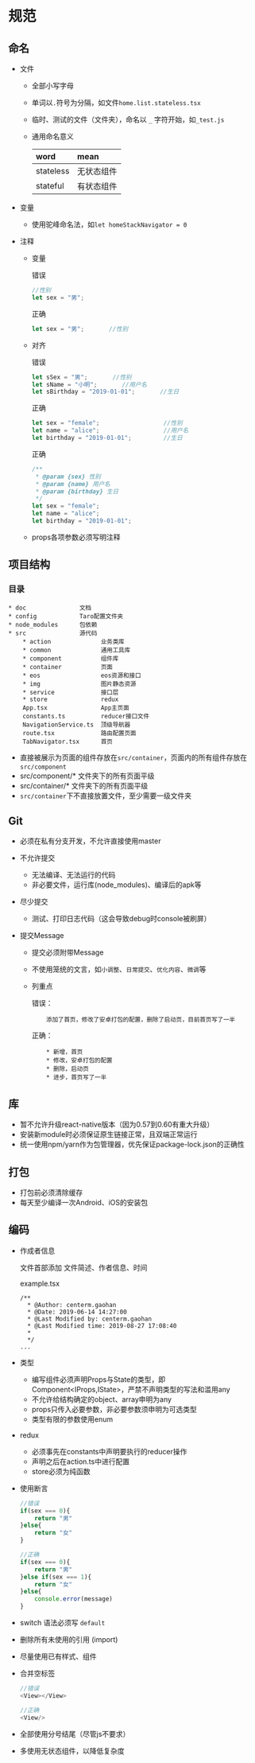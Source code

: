 <!--
 * @Description: In User Settings Edit
 * @Author: Gaohan
 * @Date: 2019-09-29 09:23:59
 * @LastEditTime: 2019-09-29 09:36:28
 * @LastEditors: Please set LastEditors
 -->
# 规范

## 命名
* 文件
    * 全部小写字母
    * 单词以```.```符号为分隔，如文件```home.list.stateless.tsx```
    * 临时、测试的文件（文件夹），命名以 ```_``` 字符开始，如```_test.js```
    * 通用命名意义
        
        |word|mean|
        |:----|:----|
        |stateless|无状态组件|
        |stateful|有状态组件|
        
    
* 变量
    * 使用驼峰命名法，如```let homeStackNavigator = 0```

* 注释
    * 变量
    
        错误
        ``` javascript
        //性别
        let sex = "男";       
        ```
        正确
         ``` javascript
        let sex = "男";       //性别
        ```
        
    * 对齐
    
        错误
        ``` javascript
        let sSex = "男";       //性别
        let sName = "小明";       //用户名
        let sBirthday = "2019-01-01";       //生日
        ```

        正确

        ``` javascript
        let sex = "female";                  //性别
        let name = "alice";                  //用户名
        let birthday = "2019-01-01";         //生日
        ```

        正确
        
        ```javascript
        /**
         * @param {sex} 性别
         * @param {name} 用户名
         * @param {birthday} 生日
         */
        let sex = "female";
        let name = "alice";
        let birthday = "2019-01-01";
        ```

     * props各项参数必须写明注释

## 项目结构

### 目录
    * doc               文档
    * config            Taro配置文件夹
    * node_modules      包依赖
    * src               源代码
        * action              业务类库
        * common              通用工具库
        * component           组件库
        * container           页面
        * eos                 eos资源和接口
        * img                 图片静态资源
        * service             接口层
        * store               redux
        App.tsx               App主页面
        constants.ts          reducer接口文件
        NavigationService.ts  顶级导航器
        route.tsx             路由配置页面
        TabNavigator.tsx      首页

* 直接被展示为页面的组件存放在`src/container`，页面内的所有组件存放在`src/component`
* src/component/* 文件夹下的所有页面平级
* src/container/* 文件夹下的所有页面平级
* `src/container`下不直接放置文件，至少需要一级文件夹

## Git

* 必须在私有分支开发，不允许直接使用master

* 不允许提交
    * 无法编译、无法运行的代码
    * 非必要文件，运行库(node_modules)、编译后的apk等
    
* 尽少提交
    * 测试、打印日志代码（这会导致debug时console被刷屏）
    
* 提交Message
    * 提交必须附带Message
    * 不使用笼统的文言，如```小调整```、```日常提交```、```优化内容```、```微调```等
    * 列重点
    
        错误：
        ```
            添加了首页，修改了安卓打包的配置，删除了启动页，目前首页写了一半
        ```
        正确：
        ```
            * 新增，首页
            * 修改，安卓打包的配置
            * 删除，启动页
            * 进步，首页写了一半
        ```
      
## 库

* 暂不允许升级react-native版本（因为0.57到0.60有重大升级）
* 安装新module时必须保证原生链接正常，且双端正常运行
* 统一使用npm/yarn作为包管理器，优先保证package-lock.json的正确性
      
      
## 打包
* 打包前必须清除缓存
* 每天至少编译一次Android、iOS的安装包

## 编码
* 作成者信息

    文件首部添加 文件简述、作者信息、时间

    example.tsx
    ```
    /**
      * @Author: centerm.gaohan 
      * @Date: 2019-06-14 14:27:00 
      * @Last Modified by: centerm.gaohan
      * @Last Modified time: 2019-08-27 17:08:40
      * 
      */
    ...
    ```

* 类型
    * 编写组件必须声明Props与State的类型，即Component<IProps,IState>，严禁不声明类型的写法和滥用any
    * 不允许给结构确定的object、array申明为any
    * props只传入必要参数，非必要参数须申明为可选类型
    * 类型有限的参数使用enum

* redux

    * 必须事先在constants中声明要执行的reducer操作
    * 声明之后在action.ts中进行配置
    * store必须为纯函数

* 使用断言

    ```javascript
    //错误
    if(sex === 0){
        return "男"
    }else{
        return "女"
    }
    ```
    
    ```javascript
    //正确
    if(sex === 0){
        return "男"
    }else if(sex === 1){
        return "女"
    }else{
        console.error(message)
    }
    ```
* switch 语法必须写 ```default```
* 删除所有未使用的引用 (import)
* 尽量使用已有样式、组件
* 合并空标签
    ```typescript jsx
    //错误
    <View></View>
    ```
    ```typescript jsx
    //正确
    <View/>
    ```
* 全部使用分号结尾（尽管js不要求）
* 多使用无状态组件，以降低复杂度
    
